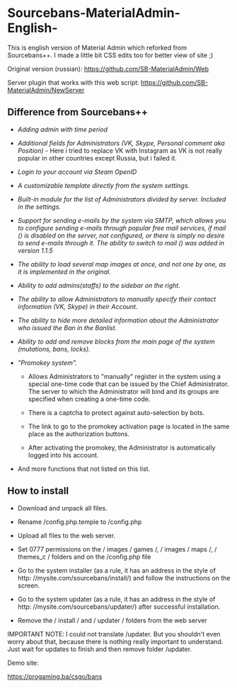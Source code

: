 # Sourcebans-MaterialAdmin-English-

This is english version of Material Admin which reforked from Sourcebans++. I made a little bit CSS edits too for better view of site ;)

Original version (russian): https://github.com/SB-MaterialAdmin/Web

Server plugin that works with this web script: https://github.com/SB-MaterialAdmin/NewServer

##  Difference from Sourcebans++

- *Adding admin with time period*

- *Additional fields for Administrators (VK, Skype, Personal comment aka Position)* - Here i tried to replace VK with Instagram as VK is not really popular in other countries except Russia, but i failed it.

- *Login to your account via Steam OpenID*

- *A customizable template directly from the system settings.*

- *Built-in module for the list of Administrators divided by server. Included in the settings.*

- *Support for sending e-mails by the system via SMTP, which allows you to configure sending e-mails through popular free mail services, if mail () is disabled on the server, not configured, or there is simply no desire to send e-mails through it. The ability to switch to mail () was added in version 1.1.5*

- *The ability to load several map images at once, and not one by one, as it is implemented in the original.*

- *Ability to add admins(staffs) to the sidebar on the right.*

- *The ability to allow Administrators to manually specify their contact information (VK, Skype) in their Account.*

- *The ability to hide more detailed information about the Administrator who issued the Ban in the Banlist.*

- *Ability to add and remove blocks from the main page of the system (mutations, bans, locks).*

- *"Promokey system".*
   + Allows Administrators to "manually" register in the system using a special one-time code that can be issued by the Chief Administrator. The server to which the Administrator will bind and its groups are specified when creating a one-time code.

   + There is a captcha to protect against auto-selection by bots.
   + The link to go to the promokey activation page is located in the same place as the authorization buttons.
   + After activating the promokey, the Administrator is automatically logged into his account.
   
- And more functions that not listed on this list.

## How to install

- Download and unpack all files.

- Rename /config.php.temple to /config.php

- Upload all files to the web server.

- Set 0777 permissions on the / images / games /, / images / maps /, / themes_c / folders and on the /config.php file

- Go to the system installer (as a rule, it has an address in the style of httр: //mуsite.com/sourcebans/install/) and follow the instructions on the screen.

- Go to the system updater (as a rule, it has an address in the style of httр: //mуsite.com/sourcebans/updater/) after successful installation.

- Remove the / install / and / updater / folders from the web server

IMPORTANT NOTE: I could not translate /updater. But you shouldn't even worry about that, because there is nothing really important to understand. Just wait for updates to finish and then remove folder /updater.

Demo site:

https://progaming.ba/csgo/bans
